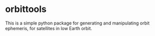 # orbittools

This is a simple python package for generating and manipulating orbit ephemeris, for satellites in low Earth orbit.
